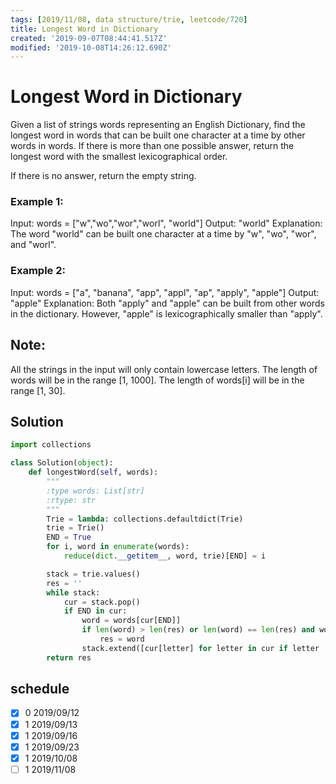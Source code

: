 ```yaml
---
tags: [2019/11/08, data structure/trie, leetcode/720]
title: Longest Word in Dictionary
created: '2019-09-07T08:44:41.517Z'
modified: '2019-10-08T14:26:12.690Z'
---
```


# Longest Word in Dictionary

Given a list of strings words representing an English Dictionary, find the longest word in words that can be built one character at a time by other words in words. If there is more than one possible answer, return the longest word with the smallest lexicographical order.

If there is no answer, return the empty string.

### Example 1:
Input:
words = ["w","wo","wor","worl", "world"]
Output: "world"
Explanation:
The word "world" can be built one character at a time by "w", "wo", "wor", and "worl".

### Example 2:
Input:
words = ["a", "banana", "app", "appl", "ap", "apply", "apple"]
Output: "apple"
Explanation:
Both "apply" and "apple" can be built from other words in the dictionary. However, "apple" is lexicographically smaller than "apply".

## Note:

All the strings in the input will only contain lowercase letters.
The length of words will be in the range [1, 1000].
The length of words[i] will be in the range [1, 30].


## Solution

```python
import collections

class Solution(object):
    def longestWord(self, words):
        """
        :type words: List[str]
        :rtype: str
        """
        Trie = lambda: collections.defaultdict(Trie)
        trie = Trie()
        END = True
        for i, word in enumerate(words):
            reduce(dict.__getitem__, word, trie)[END] = i

        stack = trie.values()
        res = ''
        while stack:
            cur = stack.pop()
            if END in cur:
                word = words[cur[END]]
                if len(word) > len(res) or len(word) == len(res) and word < res:
                    res = word
                stack.extend([cur[letter] for letter in cur if letter != END])
        return res
```

## schedule

* [x] 0 2019/09/12
* [x] 1 2019/09/13
* [x] 1 2019/09/16
* [x] 1 2019/09/23
* [x] 1 2019/10/08
* [ ] 1 2019/11/08

